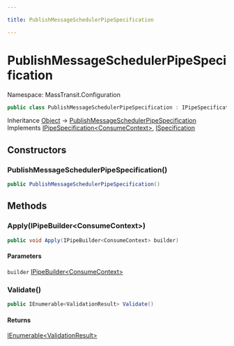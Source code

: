 ```yaml
---

title: PublishMessageSchedulerPipeSpecification

---
```


# PublishMessageSchedulerPipeSpecification

Namespace: MassTransit.Configuration

```csharp
public class PublishMessageSchedulerPipeSpecification : IPipeSpecification<ConsumeContext>, ISpecification
```

Inheritance [Object](https://learn.microsoft.com/en-us/dotnet/api/system.object) → [PublishMessageSchedulerPipeSpecification](../masstransit-configuration/publishmessageschedulerpipespecification)<br/>
Implements [IPipeSpecification\<ConsumeContext\>](../../masstransit-abstractions/masstransit-configuration/ipipespecification-1), [ISpecification](../../masstransit-abstractions/masstransit/ispecification)

## Constructors

### **PublishMessageSchedulerPipeSpecification()**

```csharp
public PublishMessageSchedulerPipeSpecification()
```

## Methods

### **Apply(IPipeBuilder\<ConsumeContext\>)**

```csharp
public void Apply(IPipeBuilder<ConsumeContext> builder)
```

#### Parameters

`builder` [IPipeBuilder\<ConsumeContext\>](../../masstransit-abstractions/masstransit-configuration/ipipebuilder-1)<br/>

### **Validate()**

```csharp
public IEnumerable<ValidationResult> Validate()
```

#### Returns

[IEnumerable\<ValidationResult\>](https://learn.microsoft.com/en-us/dotnet/api/system.collections.generic.ienumerable-1)<br/>

